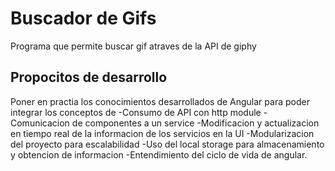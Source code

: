 # Buscador de Gifs

Programa que permite buscar gif atraves de la API de giphy

## Propocitos de desarrollo

Poner en practia los conocimientos desarrollados de Angular para poder integrar los conceptos de
-Consumo de API con http module
-Comunicacion de componentes a un service
-Modificacion y actualizacion en tiempo real de la informacion de los servicios en la UI
-Modularizacion del proyecto para escalabilidad
-Uso del local storage para almacenamiento y obtencion de informacion
-Entendimiento del ciclo de vida de angular.

